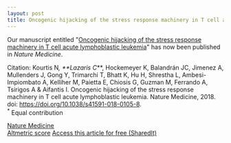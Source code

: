 ```yaml
---
layout: post
title: Oncogenic hijacking of the stress response machinery in T cell acute lymphoblastic leukemia
---
```


Our manuscript entitled "[Oncogenic hijacking of the stress response machinery in T cell acute lymphoblastic leukemia](https://www.nature.com/articles/s41591-018-0105-8)" has now been published in _Nature Medicine_.  

Citation: Kourtis N<sup>*</sup>, **Lazaris C<sup>*</sup>**, Hockemeyer K, Balandrán JC, Jimenez A, Mullenders J, Gong Y, Trimarchi T, Bhatt K, Hu H, Shrestha L, Ambesi-Impiombato A, Kelliher M, Paietta E, Chiosis G, Guzman M, Ferrando A, Tsirigos A & Aifantis I. Oncogenic hijacking of the stress response machinery in T cell acute lymphoblastic leukemia. Nature Medicine, 2018. doi: https://doi.org/10.1038/s41591-018-0105-8.  
<sup>*</sup> Equal contribution

[Nature Medicine](https://www.nature.com/articles/s41591-018-0105-8)    
[Altmetric score](https://www.altmetric.com/details/45430934)
[Access this article for free (SharedIt)](https://rdcu.be/3okL)
